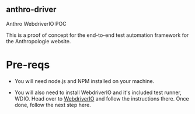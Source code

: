 ## anthro-driver
Anthro WebdriverIO POC

This is a proof of concept for the end-to-end test automation framework for the Anthropologie website. 

# Pre-reqs

* You will need node.js and NPM installed on your machine.

* You will also need to install WebdriverIO and it's included test runner, WDIO. Head over to [WebdriverIO] and follow the instructions there. Once done, follow the next step here.





[WebdriverIO]: <http://webdriver.io/guide/getstarted/install.html>
